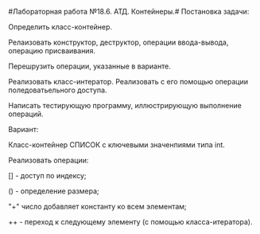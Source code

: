 #Лабораторная работа №18.6. АТД. Контейнеры.#
Постановка задачи:

Определить класс-контейнер.

Релаизовать конструктор, деструктор, операции ввода-вывода, операцию присваивания.

Перешрузить операции, указанные в варианте.

Реализовать класс-интератор. Реализовать с его помощью операции поледоватьельного доступа.

Написать тестирующую программу, иллюстрирующую выполнение операций.

Вариант:

Класс-контейнер СПИСОК с ключевыми значенпиями типа int.

Реализовать операции:

[] - доступ по индексу;

() - определение размера;

"+" число добавляет константу ко всем элементам;

++ - переход к следующему элементу (с помощью класса-итератора).
